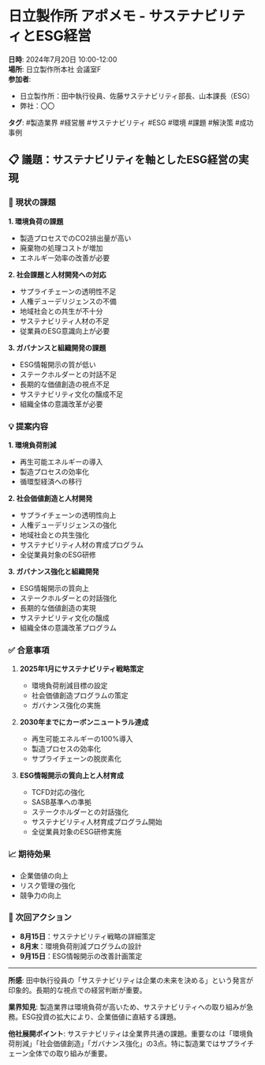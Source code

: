 # 日立製作所 アポメモ - サステナビリティとESG経営

**日時**: 2024年7月20日 10:00-12:00  
**場所**: 日立製作所本社 会議室F  
**参加者**: 
- 日立製作所：田中執行役員、佐藤サステナビリティ部長、山本課長（ESG）
- 弊社：〇〇

**タグ**: #製造業界 #経営層 #サステナビリティ #ESG #環境 #課題 #解決策 #成功事例

## 📋 議題：サステナビリティを軸としたESG経営の実現

### 🚨 現状の課題

**1. 環境負荷の課題**
- 製造プロセスでのCO2排出量が高い
- 廃棄物の処理コストが増加
- エネルギー効率の改善が必要

**2. 社会課題と人材開発への対応**
- サプライチェーンの透明性不足
- 人権デューデリジェンスの不備
- 地域社会との共生が不十分
- サステナビリティ人材の不足
- 従業員のESG意識向上が必要

**3. ガバナンスと組織開発の課題**
- ESG情報開示の質が低い
- ステークホルダーとの対話不足
- 長期的な価値創造の視点不足
- サステナビリティ文化の醸成不足
- 組織全体の意識改革が必要

### 💡 提案内容

**1. 環境負荷削減**
- 再生可能エネルギーの導入
- 製造プロセスの効率化
- 循環型経済への移行

**2. 社会価値創造と人材開発**
- サプライチェーンの透明性向上
- 人権デューデリジェンスの強化
- 地域社会との共生強化
- サステナビリティ人材の育成プログラム
- 全従業員対象のESG研修

**3. ガバナンス強化と組織開発**
- ESG情報開示の質向上
- ステークホルダーとの対話強化
- 長期的な価値創造の実現
- サステナビリティ文化の醸成
- 組織全体の意識改革プログラム

### ✅ 合意事項

1. **2025年1月にサステナビリティ戦略策定**
   - 環境負荷削減目標の設定
   - 社会価値創造プログラムの策定
   - ガバナンス強化の実施

2. **2030年までにカーボンニュートラル達成**
   - 再生可能エネルギーの100%導入
   - 製造プロセスの効率化
   - サプライチェーンの脱炭素化

3. **ESG情報開示の質向上と人材育成**
   - TCFD対応の強化
   - SASB基準への準拠
   - ステークホルダーとの対話強化
   - サステナビリティ人材育成プログラム開始
   - 全従業員対象のESG研修実施

### 📈 期待効果

- 企業価値の向上
- リスク管理の強化
- 競争力の向上

### 🔄 次回アクション

- **8月15日**：サステナビリティ戦略の詳細策定
- **8月末**：環境負荷削減プログラムの設計
- **9月15日**：ESG情報開示の改善計画策定

---

**所感**: 
田中執行役員の「サステナビリティは企業の未来を決める」という発言が印象的。長期的な視点での経営判断が重要。

**業界知見**: 
製造業界は環境負荷が高いため、サステナビリティへの取り組みが急務。ESG投資の拡大により、企業価値に直結する課題。

**他社展開ポイント**: 
サステナビリティは全業界共通の課題。重要なのは「環境負荷削減」「社会価値創造」「ガバナンス強化」の3点。特に製造業ではサプライチェーン全体での取り組みが重要。 